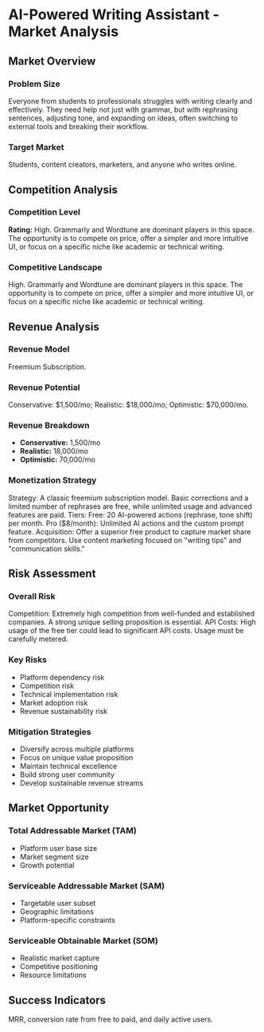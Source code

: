 # AI-Powered Writing Assistant - Market Analysis

## Market Overview

### Problem Size
Everyone from students to professionals struggles with writing clearly and effectively. They need help not just with grammar, but with rephrasing sentences, adjusting tone, and expanding on ideas, often switching to external tools and breaking their workflow.

### Target Market
Students, content creators, marketers, and anyone who writes online.

## Competition Analysis

### Competition Level
**Rating:** High. Grammarly and Wordtune are dominant players in this space. The opportunity is to compete on price, offer a simpler and more intuitive UI, or focus on a specific niche like academic or technical writing.

### Competitive Landscape
High. Grammarly and Wordtune are dominant players in this space. The opportunity is to compete on price, offer a simpler and more intuitive UI, or focus on a specific niche like academic or technical writing.

## Revenue Analysis

### Revenue Model
Freemium Subscription.

### Revenue Potential
Conservative: $1,500/mo; Realistic: $18,000/mo; Optimistic: $70,000/mo.

### Revenue Breakdown
- **Conservative:** 1,500/mo
- **Realistic:** 18,000/mo
- **Optimistic:** 70,000/mo

### Monetization Strategy
Strategy: A classic freemium subscription model. Basic corrections and a limited number of rephrases are free, while unlimited usage and advanced features are paid. Tiers: Free: 20 AI-powered actions (rephrase, tone shift) per month. Pro ($8/month): Unlimited AI actions and the custom prompt feature. Acquisition: Offer a superior free product to capture market share from competitors. Use content marketing focused on "writing tips" and "communication skills."

## Risk Assessment

### Overall Risk
Competition: Extremely high competition from well-funded and established companies. A strong unique selling proposition is essential. API Costs: High usage of the free tier could lead to significant API costs. Usage must be carefully metered.

### Key Risks
- Platform dependency risk
- Competition risk
- Technical implementation risk
- Market adoption risk
- Revenue sustainability risk

### Mitigation Strategies
- Diversify across multiple platforms
- Focus on unique value proposition
- Maintain technical excellence
- Build strong user community
- Develop sustainable revenue streams

## Market Opportunity

### Total Addressable Market (TAM)
- Platform user base size
- Market segment size
- Growth potential

### Serviceable Addressable Market (SAM)
- Targetable user subset
- Geographic limitations
- Platform-specific constraints

### Serviceable Obtainable Market (SOM)
- Realistic market capture
- Competitive positioning
- Resource limitations

## Success Indicators
MRR, conversion rate from free to paid, and daily active users.
